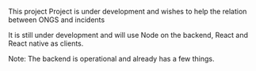 This project Project is under development and wishes to help the relation between ONGS and incidents

It is still under development and will use Node on the backend, React and React native as clients.

Note: The backend is operational and already has a few things.
